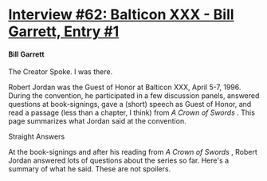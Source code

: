 # [Interview #62: Balticon XXX - Bill Garrett, Entry #1](https://www.theoryland.com/intvmain.php?i=62#1)

#### Bill Garrett

The Creator Spoke. I was there.

Robert Jordan was the Guest of Honor at Balticon XXX, April 5-7, 1996. During the convention, he participated in a few discussion panels, answered questions at book-signings, gave a (short) speech as Guest of Honor, and read a passage (less than a chapter, I think) from
*A Crown of Swords*
. This page summarizes what Jordan said at the convention.

Straight Answers

At the book-signings and after his reading from
*A Crown of Swords*
, Robert Jordan answered lots of questions about the series so far. Here's a summary of what he said. These are not spoilers.

